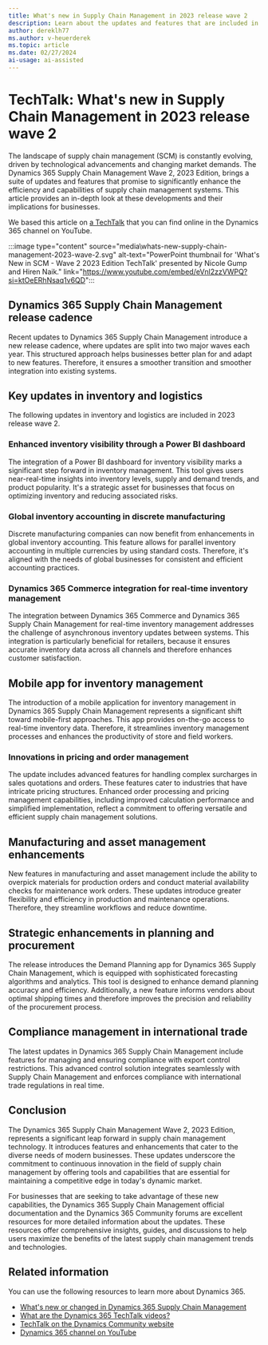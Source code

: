 ```yaml
---
title: What's new in Supply Chain Management in 2023 release wave 2
description: Learn about the updates and features that are included in 2023 release wave 2 for Dynamics 365 Supply Chain Management, including enhancements.
author: dereklh77
ms.author: v-heuerderek
ms.topic: article
ms.date: 02/27/2024
ai-usage: ai-assisted
---
```


# TechTalk: What's new in Supply Chain Management in 2023 release wave 2

The landscape of supply chain management (SCM) is constantly evolving, driven by technological advancements and changing market demands. The Dynamics 365 Supply Chain Management Wave 2, 2023 Edition, brings a suite of updates and features that promise to significantly enhance the efficiency and capabilities of supply chain management systems. This article provides an in-depth look at these developments and their implications for businesses.

We based this article on [a TechTalk](https://www.youtube.com/embed/eVnl2zzVWPQ?si=ktOeERhNsaq1v6QD) that you can find online in the Dynamics 365 channel on YouTube.

:::image type="content" source="media\whats-new-supply-chain-management-2023-wave-2.svg" alt-text="PowerPoint thumbnail for 'What's New in SCM - Wave 2 2023 Edition TechTalk' presented by Nicole Gump and Hiren Naik." link="https://www.youtube.com/embed/eVnl2zzVWPQ?si=ktOeERhNsaq1v6QD":::

## Dynamics 365 Supply Chain Management release cadence

Recent updates to Dynamics 365 Supply Chain Management introduce a new release cadence, where updates are split into two major waves each year. This structured approach helps businesses better plan for and adapt to new features. Therefore, it ensures a smoother transition and smoother integration into existing systems.

## Key updates in inventory and logistics

The following updates in inventory and logistics are included in 2023 release wave 2.

### Enhanced inventory visibility through a Power BI dashboard

The integration of a Power BI dashboard for inventory visibility marks a significant step forward in inventory management. This tool gives users near-real-time insights into inventory levels, supply and demand trends, and product popularity. It's a strategic asset for businesses that focus on optimizing inventory and reducing associated risks.

### Global inventory accounting in discrete manufacturing

Discrete manufacturing companies can now benefit from enhancements in global inventory accounting. This feature allows for parallel inventory accounting in multiple currencies by using standard costs. Therefore, it's aligned with the needs of global businesses for consistent and efficient accounting practices.

### Dynamics 365 Commerce integration for real-time inventory management

The integration between Dynamics 365 Commerce and Dynamics 365 Supply Chain Management for real-time inventory management addresses the challenge of asynchronous inventory updates between systems. This integration is particularly beneficial for retailers, because it ensures accurate inventory data across all channels and therefore enhances customer satisfaction.

## Mobile app for inventory management

The introduction of a mobile application for inventory management in Dynamics 365 Supply Chain Management represents a significant shift toward mobile-first approaches. This app provides on-the-go access to real-time inventory data. Therefore, it streamlines inventory management processes and enhances the productivity of store and field workers.

### Innovations in pricing and order management

The update includes advanced features for handling complex surcharges in sales quotations and orders. These features cater to industries that have intricate pricing structures. Enhanced order processing and pricing management capabilities, including improved calculation performance and simplified implementation, reflect a commitment to offering versatile and efficient supply chain management solutions.

## Manufacturing and asset management enhancements

New features in manufacturing and asset management include the ability to overpick materials for production orders and conduct material availability checks for maintenance work orders. These updates introduce greater flexibility and efficiency in production and maintenance operations. Therefore, they streamline workflows and reduce downtime.

## Strategic enhancements in planning and procurement

The release introduces the Demand Planning app for Dynamics 365 Supply Chain Management, which is equipped with sophisticated forecasting algorithms and analytics. This tool is designed to enhance demand planning accuracy and efficiency. Additionally, a new feature informs vendors about optimal shipping times and therefore improves the precision and reliability of the procurement process.

## Compliance management in international trade

The latest updates in Dynamics 365 Supply Chain Management include features for managing and ensuring compliance with export control restrictions. This advanced control solution integrates seamlessly with Supply Chain Management and enforces compliance with international trade regulations in real time.

## Conclusion

The Dynamics 365 Supply Chain Management Wave 2, 2023 Edition, represents a significant leap forward in supply chain management technology. It introduces features and enhancements that cater to the diverse needs of modern businesses. These updates underscore the commitment to continuous innovation in the field of supply chain management by offering tools and capabilities that are essential for maintaining a competitive edge in today's dynamic market.

For businesses that are seeking to take advantage of these new capabilities, the Dynamics 365 Supply Chain Management official documentation and the Dynamics 365 Community forums are excellent resources for more detailed information about the updates. These resources offer comprehensive insights, guides, and discussions to help users maximize the benefits of the latest supply chain management trends and technologies.

## Related information

You can use the following resources to learn more about Dynamics 365.

- [What's new or changed in Dynamics 365 Supply Chain Management](/dynamics365/supply-chain/get-started/whats-new-home-page)
- [What are the Dynamics 365 TechTalk videos?](../roles/techtalk-videos.md)
- [TechTalk on the Dynamics Community website](https://community.dynamics.com/videos/)
- [Dynamics 365 channel on YouTube](https://www.youtube.com/channel/UC5QxCcXhFFixs1nfmOpJlvQ)
